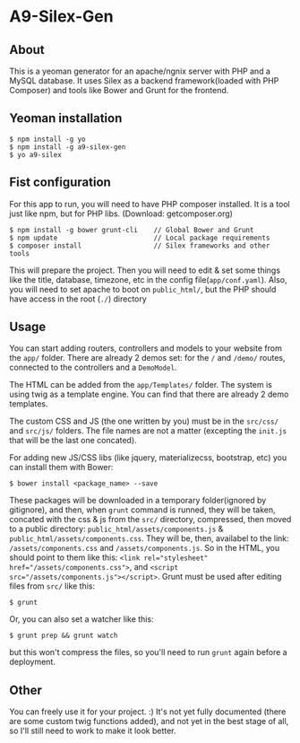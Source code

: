 # A9-Silex-Gen
## About
This is a yeoman generator for an apache/ngnix server with PHP and a MySQL database. It uses Silex as a backend framework(loaded with PHP Composer) and tools like Bower and Grunt for the frontend.
## Yeoman installation
```
$ npm install -g yo
$ npm install -g a9-silex-gen
$ yo a9-silex
```

## Fist configuration
For this app to run, you will need to have PHP composer installed. It is a tool just like npm, but for PHP libs. (Download: getcomposer.org)
```
$ npm install -g bower grunt-cli    // Global Bower and Grunt
$ npm update                        // Local package requirements
$ composer install                  // Silex frameworks and other tools
```
This will prepare the project. Then you will need to edit & set some things like the title, database, timezone, etc in the config file(`app/conf.yaml`).
Also, you will need to set apache to boot on `public_html/`, but the PHP should have access in the root (`./`) directory
## Usage
You can start adding routers, controllers and models to your website from the `app/` folder. There are already 2 demos set: for the `/` and `/demo/` routes, connected to the controllers and a `DemoModel`.

The HTML can be added from the `app/Templates/` folder. The system is using twig as a template engine. You can find that there are already 2 demo templates.

The custom CSS and JS (the one written by you) must be in the `src/css/` and `src/js/` folders. The file names are not a matter (excepting the `init.js` that will be the last one concated). 

For adding new JS/CSS libs (like jquery, materializecss, bootstrap, etc) you can install them with Bower:
```
$ bower install <package_name> --save
```
These packages will be downloaded in a temporary folder(ignored by gitignore), and then, when `grunt` command is runned, they will be taken, concated with the css & js from the `src/` directory, compressed, then moved to a public directory: `public_html/assets/components.js` & `public_html/assets/components.css`. They will be, then, availabel to the link:
`/assets/components.css` and `/assets/components.js`. So in the HTML, you should point to them like this:
`<link rel="stylesheet" href="/assets/components.css">`, and
`<script src="/assets/components.js"></script>`.
Grunt must be used after editing files from `src/` like this:
```
$ grunt
```
Or, you can also set a watcher like this:
```
$ grunt prep && grunt watch
```
but this won't compress the files, so you'll need to run `grunt` again before a deployment.

## Other
You can freely use it for your project. :)
It's not yet fully documented (there are some custom twig functions added), and not yet in the best stage of all, so I'll still need to work to make it look better.